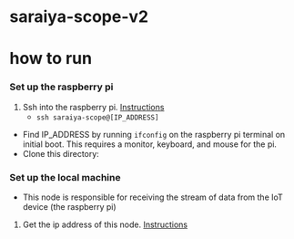 # saraiya-scope-v2

# how to run 

### Set up the raspberry pi
1. Ssh into the raspberry pi. [Instructions](https://libguides.nyit.edu/c.php?g=469894&p=3365470)
    - ```ssh saraiya-scope@[IP_ADDRESS]```
- Find IP_ADDRESS by running ```ifconfig``` on the raspberry pi terminal on initial boot. This requires a monitor, keyboard, and mouse for the pi. 
- Clone this directory: 

### Set up the local machine 
- This node is responsible for receiving the stream of data from the IoT device (the raspberry pi)
1. Get the ip address of this node. [Instructions](https://www.hellotech.com/guide/for/how-to-find-ip-address-on-mac)